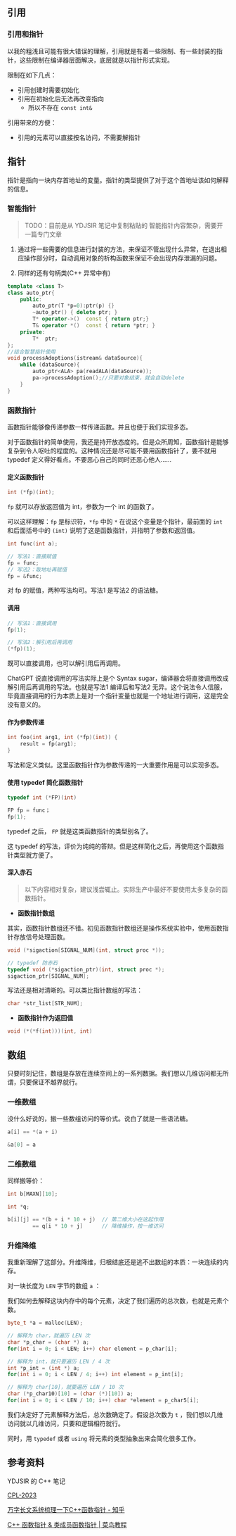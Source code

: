 ## 引用

### 引用和指针

以我的粗浅且可能有很大错误的理解，引用就是有着一些限制、有一些封装的指针，这些限制在编译器层面解决，底层就是以指针形式实现。

限制在如下几点：

- 引用创建时需要初始化
- 引用在初始化后无法再改变指向
	- 所以不存在 `const int& `

引用带来的方便：

- 引用的元素可以直接按名访问，不需要解指针

## 指针

指针是指向一块内存首地址的变量。指针的类型提供了对于这个首地址该如何解释的信息。

### 智能指针
> TODO：目前是从 YDJSIR 笔记中复制粘贴的
> 智能指针内容繁杂，需要开一篇专门文章

1. 通过将一些需要的信息进行封装的方法，来保证不管出现什么异常，在退出相应操作部分时，自动调用对象的析构函数来保证不会出现内存泄漏的问题。

2. 同样的还有句柄类(C++ 异常中有)

```c++
template <class T>
class auto_ptr{
    public:
        auto_ptr(T *p=0):ptr(p) {}
        ~auto_ptr() { delete ptr; }
        T* operator->()  const { return ptr;}
	    T& operator *()  const { return *ptr; }
    private:
        T*  ptr;
};
//结合智慧指针使用
void processAdoptions(istream& dataSource){
    while (dataSource){
        auto_ptr<ALA> pa(readALA(dataSource));
        pa->processAdoption();//只要对象结束，就会自动delete
    }
}
```

### 函数指针

函数指针能够像传递参数一样传递函数。并且也便于我们实现多态。

对于函数指针的简单使用，我还是持开放态度的。但是众所周知，函数指针是能够复杂到令人呕吐的程度的。这种情况还是尽可能不要用函数指针了，要不就用 typedef 定义得好看点。不要恶心自己的同时还恶心他人……

#### 定义函数指针

```cpp
int (*fp)(int);
```

`fp` 就可以存放返回值为 int，参数为一个 int 的函数了。

可以这样理解：`fp` 是标识符，`*fp` 中的 `*` 在说这个变量是个指针，最前面的 `int` 和后面括号中的 `(int)` 说明了这是函数指针，并指明了参数和返回值。

```cpp
int func(int a);

// 写法1：直接赋值
fp = func;
// 写法2：取地址再赋值
fp = &func;
```

对 fp 的赋值，两种写法均可。写法1 是写法2 的语法糖。

#### 调用

```cpp
// 写法1：直接调用
fp(1);

// 写法2：解引用后再调用
(*fp)(1);
```

既可以直接调用，也可以解引用后再调用。

ChatGPT 说直接调用的写法实际上是个 Syntax sugar，编译器会将直接调用改成解引用后再调用的写法。也就是写法1 编译后和写法2 无异。这个说法令人信服，毕竟直接调用的行为本质上是对一个指针变量也就是一个地址进行调用，这是完全没有意义的。

#### 作为参数传递

```cpp
int foo(int arg1, int (*fp)(int)) {
	result = fp(arg1);
}
```

写法和定义类似。这里函数指针作为参数传递的一大重要作用是可以实现多态。

#### 使用 typedef 简化函数指针

```cpp
typedef int (*FP)(int)

FP fp = func；
fp(1);
```

typedef 之后， `FP` 就是这类函数指针的类型别名了。

这 typedef 的写法，评价为纯纯的答辩。但是这样简化之后，再使用这个函数指针类型就方便了。

#### 深入赤石

> 以下内容相对复杂，建议浅尝辄止。实际生产中最好不要使用太多复杂的函数指针。

- **函数指针数组**

其实，函数指针数组还不错。初见函数指针数组还是操作系统实验中，使用函数指针存放信号处理函数。

```cpp
void (*sigaction[SIGNAL_NUM](int, struct proc *));

// typedef 防赤石
typedef void (*sigaction_ptr)(int, struct proc *);
sigaction_ptr[SIGNAL_NUM];
```

写法还是相对清晰的。可以类比指针数组的写法：

```cpp
char *str_list[STR_NUM];
```

- **函数指针作为返回值**

```cpp
void (*(*f(int)))(int, int)
```

## 数组

只要时刻记住，数组是存放在连续空间上的一系列数据。我们想以几维访问都无所谓，只要保证不越界就行。

### 一维数组

没什么好说的，搬一些数组访问的等价式。说白了就是一些语法糖。

```cpp
a[i] == *(a + i)

&a[0] = a
```

### 二维数组

同样搬等价：

```cpp
int b[MAXN][10];

int *q;

b[i][j] == *(b + i * 10 + j)  // 第二维大小在这起作用
		== q[i * 10 + j]      // 降维操作，按一维访问
```

### 升维降维

我重新理解了这部分。升维降维，归根结底还是逃不出数组的本质：一块连续的内存。

对一块长度为 `LEN` 字节的数组 `a` ：

我们如何去解释这块内存中的每个元素，决定了我们遍历的总次数，也就是元素个数。

```cpp
byte_t *a = malloc(LEN);

// 解释为 char，就遍历 LEN 次
char *p_char = (char *) a;
for(int i = 0; i < LEN; i++) char element = p_char[i];

// 解释为 int，就只要遍历 LEN / 4 次
int *p_int = (int *) a;
for(int i = 0; i < LEN / 4; i++) int element = p_int[i];

// 解释为 char[10]，就要遍历 LEN / 10 次
char (*p_char10)[10] = (char (*)[10]) a;
for(int i = 0; i < LEN / 10; i++) char *element = p_char5[i];
```

我们决定好了元素解释方法后，总次数确定了。假设总次数为 `t` ，我们想以几维访问就以几维访问，只要和逻辑相符就行。

同时，用 `typedef` 或者 `using` 将元素的类型抽象出来会简化很多工作。

## 参考资料

YDJSIR 的 C++ 笔记

[CPL-2023](https://space.bilibili.com/479141149/channel/collectiondetail?sid=1720732)

[万字长文系统梳理一下C++函数指针 - 知乎](https://zhuanlan.zhihu.com/p/168627944)

[C++ 函数指针 & 类成员函数指针 | 菜鸟教程](https://www.runoob.com/w3cnote/cpp-func-pointer.html)

